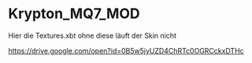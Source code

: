 # Krypton_MQ7_MOD


Hier die Textures.xbt ohne diese läuft der Skin nicht 

https://drive.google.com/open?id=0B5w5jyUZD4ChRTc0OGRCckxDTHc
